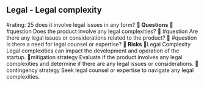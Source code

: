 

## Legal - Legal complexity
#rating: 25
does it involve legal issues in any form?
**💭 Questions**
💭 #question Does the product involve any legal complexities?
 💭 #question Are there any legal issues or considerations related to the product?
 💭 #question Is there a need for legal counsel or expertise?
**🚨 Risks**
🚨Legal Complexity
Legal complexities can impact the development and operation of the startup.
🚨mitigation strategy
Evaluate if the product involves any legal complexities and determine if there are any legal issues or considerations.
🚨contingency strategy
Seek legal counsel or expertise to navigate any legal complexities.




